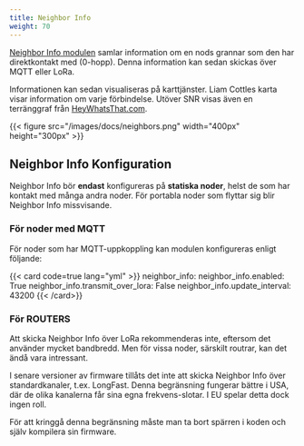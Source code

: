 ```yaml
---
title: Neighbor Info
weight: 70
---
```

[Neighbor Info modulen](https://meshtastic.org/docs/configuration/module/neighbor-info/) samlar information om en nods grannar som den har direktkontakt med (0-hopp). Denna information kan sedan skickas över MQTT eller LoRa.

Informationen kan sedan visualiseras på karttjänster. Liam Cottles karta visar information om varje förbindelse. Utöver SNR visas även en terränggraf från [HeyWhatsThat.com](HeyWhatsThat.com).


{{< figure src="/images/docs/neighbors.png" width="400px" height="300px" >}}

## Neighbor Info Konfiguration
Neighbor Info bör **endast** konfigureras på **statiska noder**, helst de som har kontakt med många andra noder.
För portabla noder som flyttar sig blir Neighbor Info missvisande.

### För noder med MQTT
För noder som har MQTT-uppkoppling kan modulen konfigureras enligt följande:

{{< card code=true lang="yml" >}}
neighbor_info:
    neighbor_info.enabled: True
    neighbor_info.transmit_over_lora: False
    neighbor_info.update_interval: 43200
{{< /card>}}

### För ROUTERS
Att skicka Neighbor Info över LoRa rekommenderas inte, eftersom det använder mycket bandbredd.
Men för vissa noder, särskilt routrar, kan det ändå vara intressant.

I senare versioner av firmware tillåts det inte att skicka Neighbor Info över standardkanaler, t.ex. LongFast.
Denna begränsning fungerar bättre i USA, där de olika kanalerna får sina egna frekvens-slotar. I EU spelar detta dock ingen roll.

För att kringgå denna begränsning måste man ta bort spärren i koden och själv kompilera sin firmware.